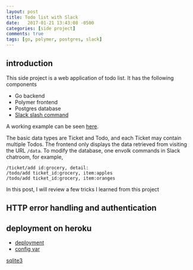 ```yaml
---
layout: post
title: Todo list with Slack 
date:   2017-01-21 13:43:08 -0500
categories: [side project]
comments: true
tags: [go, polymer, postgres, slack]
---
```

## introduction

This side project is a web application of todo list.
It has the following components

* Go backend
* Polymer frontend
* Postgres database 
* [Slack slash command](https://api.slack.com/slash-commands)

A working example can be seen [here](http://todoslacker.herokuapp.com/).

The basic data types are Ticket and Todo, and each Ticket may contain multiple Todos.
The frontend only displays the data retrieved from visiting the URL `/data`.
To modify the database, one envolk commands in Slack chatroom, for example, 

```
/ticket/add id:grocery, detail:
/todo/add ticket_id:grocery, item:apples
/todo/add ticket_id:grocery, item:oranges
```
In this post, I will review a few tricks I learned from this project

## HTTP error handling and authentication 


## deployment on heroku

* [deployment](https://devcenter.heroku.com/articles/git)
* [config var](https://devcenter.heroku.com/articles/config-vars)



[sqlite3](https://godoc.org/github.com/mattn/go-sqlite3)
